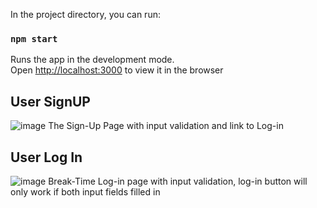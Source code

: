 In the project directory, you can run:

### `npm start`

Runs the app in the development mode.<br>
Open [http://localhost:3000](http://localhost:3000) to view it in the browser

## User SignUP
![image](https://user-images.githubusercontent.com/32473254/62957920-b685b880-bdc3-11e9-9a98-b72e167e4720.png)
The Sign-Up Page with input validation and link to Log-in
## User Log In
![image](https://user-images.githubusercontent.com/32473254/62957945-c6050180-bdc3-11e9-9e5c-fcf4da0b9da4.png)
Break-Time Log-in page with input validation, log-in button will only work if both input fields filled in
